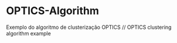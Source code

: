 # OPTICS-Algorithm
Exemplo do algoritmo de clusterização OPTICS // OPTICS clustering algorithm example
